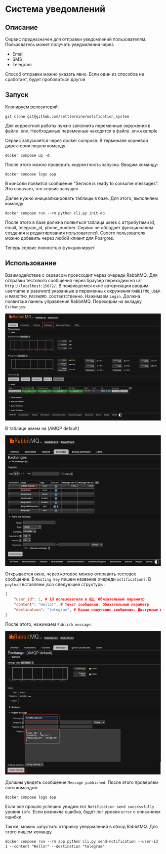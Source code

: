 # Система уведомлений

## Описание

Сервис предназначен для отправки уведомлений пользователям. Пользователь может получать уведомления через

- Email
- SMS
- Telegram

Способ отправки можно указать явно. Если один из способов не сработает, будет пробоваться другой

## Запуск

Клонируем репозиторий:

```shell
git clone git@github.com/settlermine/notification_system
```

Для корректной работы нужно заполнить переменные окружения в файле .env. Необходимые переменные находятся в файле .env.example

Сервис запускается через docker compose. В терминале корневой директории пишем команду

```shell
docker compose up -d
```

После этого можно проверить корректность запуска. Вводим команду:

```shell
docker compose logs app
```

В консоли появится сообщение "Service is ready to consume messages". Это означает, что сервис запущен

Далее нужно инициализировать таблицы в базе. Для этого, выполняем команду

```shell
docker compose run --rm python cli.py init-db
```

После этого в базе должна появиться таблица users с аттрибутами id, email, telegram_id, phone_number. Сервис не обладает функционалом создания и редактирования пользователей. Своего пользователя можно добавить через любой клиент для Posrgres.

Теперь сервис полностью функционирует

## Использование

Взаимодействие с сервисом происходит через очереди RabbitMQ. Для отправки тестового сообщения через браузер переходим на url `http://localhost:15672/`. В появившемся окне авторизации вводим username и password указанные в переменных окружения `RABBITMQ_USER `и `RABBITMQ_PASSWORD `соответственно. Нажимаем `Login`. Должна появитсья панель управления RabbitMQ. Переходим на вкладку `Exchanges`:

![Панель управления RabbitMQ](docs/media/rabbitmq_main_panel.png)

В таблице жмем на (AMQP default)

![Панель управления RabbitMQ](docs/media/rabbitmq_exchanges.png)

Открывается окно, через которое можно отправить тестовое сообщение. В `Routing key` пишем название очереди `notifications`. В `payload` вставляем json следующей структуры:

```json
{
	"user_id": 1, # id пользователя в БД. Обязательный параметр
	"content": "Hello!", # Текст сообщения. Обязательный параметр
	"destination": "telegram", # Канал получения сообщения. Доступные варианты: telegram, sms, email. Необязательный параметр
}
```

После этого, нажимаем `Publish message`:

![Панель управления RabbitMQ](docs/media/rabbitmq_publish.png)

Должны увидеть сообщение `Message pubhished`. После этого проверяем логи командой:

```shell
docker compose logs app
```

Если все прошло успешно увидим лог `Notification send successfully` уровня `info`. Если возникла ошибка, будет лог уровня `error` с описанием ошибки.

Также, можно запустить отправку уведомлений в обход RabbitMQ. Для этого пишем команду

```shell
docker compose run --rm app python cli.py send-notification --user-id 1 --content "Hello!" --destination "telegram"
```
